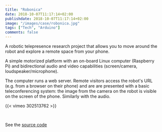 ```yaml
---
title: "Robonica"
date: 2018-10-07T11:17:14+02:00
publishdate: 2018-10-07T11:17:14+02:00
image: "/images/case/robonica.jpg"
tags: ["Tech", "Arduino"]
comments: false
---
```


A robotic telepresence research project that allows you
to move around the robot and explore a remote space from your phone.

A simple motorized platform with an on-board Linux computer (Raspberry Pi) and bidirectional audio and video capabilities (screen/camera, loudspeaker/microphone).

The computer runs a web server. Remote visitors access the robot's URL (e.g. from a browser on their phone) and are are presented with a basic teleconferencing system:
the image from the camera on the robot is visible on the screen of the phone. Similarly with the audio.


{{< vimeo 302513762 >}}

<br>




See the [source code](https://github.com/michaelshiloh/telepresence)